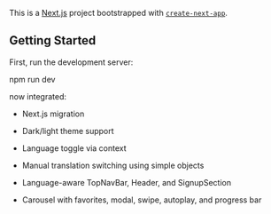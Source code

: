 This is a [Next.js](https://nextjs.org) project bootstrapped with [`create-next-app`](https://nextjs.org/docs/app/api-reference/cli/create-next-app).

## Getting Started

First, run the development server:

npm run dev

now integrated:

- Next.js migration

- Dark/light theme support

- Language toggle via context

- Manual translation switching using simple objects

- Language-aware TopNavBar, Header, and SignupSection

- Carousel with favorites, modal, swipe, autoplay, and progress bar